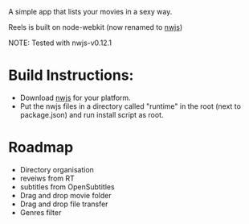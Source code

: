 A simple app that lists your movies in a sexy way.

Reels is built on node-webkit (now renamed to [nwjs](http://nwjs.io))

NOTE: Tested with nwjs-v0.12.1

# Build Instructions:
- Download [nwjs](http://nwjs.io) for your platform.
- Put the nwjs files in a directory called "runtime" in the  root (next to package.json) and run install script as root.

# Roadmap
- Directory organisation
- reveiws from RT
- subtitles from OpenSubtitles
- Drag and drop movie folder
- Drag and drop file transfer
- Genres filter
